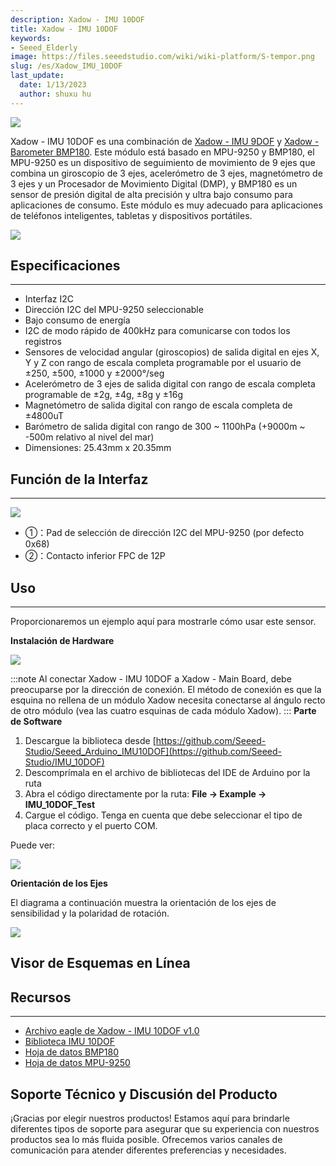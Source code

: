 ```yaml
---
description: Xadow - IMU 10DOF
title: Xadow - IMU 10DOF
keywords:
- Seeed_Elderly
image: https://files.seeedstudio.com/wiki/wiki-platform/S-tempor.png
slug: /es/Xadow_IMU_10DOF
last_update:
  date: 1/13/2023
  author: shuxu hu
---
```


![](https://files.seeedstudio.com/wiki/Xadow_IMU_10DOF/img/Xadow-imu-10dof-shao.JPG)

Xadow - IMU 10DOF es una combinación de [Xadow - IMU 9DOF](https://wiki.seeedstudio.com/es/Xadow_IMU_9DOF) y [Xadow - Barometer BMP180](https://wiki.seeedstudio.com/es/Xadow_Barometer_BMP180). Este módulo está basado en MPU-9250 y BMP180, el MPU-9250 es un dispositivo de seguimiento de movimiento de 9 ejes que combina un giroscopio de 3 ejes, acelerómetro de 3 ejes, magnetómetro de 3 ejes y un Procesador de Movimiento Digital (DMP), y BMP180 es un sensor de presión digital de alta precisión y ultra bajo consumo para aplicaciones de consumo. Este módulo es muy adecuado para aplicaciones de teléfonos inteligentes, tabletas y dispositivos portátiles.

[![](https://files.seeedstudio.com/wiki/Seeed-WiKi/docs/images/300px-Get_One_Now_Banner-ragular.png)](https://www.seeedstudio.com/Xadow-IMU-10DOF-p-2446.html)

## Especificaciones
---
- Interfaz I2C
- Dirección I2C del MPU-9250 seleccionable
- Bajo consumo de energía
- I2C de modo rápido de 400kHz para comunicarse con todos los registros
- Sensores de velocidad angular (giroscopios) de salida digital en ejes X, Y y Z con rango de escala completa programable por el usuario de ±250, ±500, ±1000 y ±2000°/seg
- Acelerómetro de 3 ejes de salida digital con rango de escala completa programable de ±2g, ±4g, ±8g y ±16g
- Magnetómetro de salida digital con rango de escala completa de ±4800uT
- Barómetro de salida digital con rango de 300 ~ 1100hPa (+9000m ~ -500m relativo al nivel del mar)
- Dimensiones: 25.43mm x 20.35mm

## Función de la Interfaz
---
![](https://files.seeedstudio.com/wiki/Xadow_IMU_10DOF/img/Xadow-IMU_10DOF_Interface.png)

- ①：Pad de selección de dirección I2C del MPU-9250 (por defecto 0x68)
- ②：Contacto inferior FPC de 12P

## Uso
---
Proporcionaremos un ejemplo aquí para mostrarle cómo usar este sensor.

**Instalación de Hardware**

![](https://files.seeedstudio.com/wiki/Xadow_IMU_10DOF/img/Xadow-IMU_10DOF_installation.png)

:::note
    Al conectar Xadow - IMU 10DOF a Xadow - Main Board, debe preocuparse por la dirección de conexión. El método de conexión es que la esquina no rellena de un módulo Xadow necesita conectarse al ángulo recto de otro módulo (vea las cuatro esquinas de cada módulo Xadow).
:::
**Parte de Software**
1. Descargue la biblioteca desde [https://github.com/Seeed-Studio/Seeed_Arduino_IMU10DOF](https://github.com/Seeed-Studio/IMU_10DOF)
2. Descomprímala en el archivo de bibliotecas del IDE de Arduino por la ruta
2. Abra el código directamente por la ruta: **File -> Example -> IMU_10DOF_Test**
2. Cargue el código. Tenga en cuenta que debe seleccionar el tipo de placa correcto y el puerto COM.

Puede ver:

![](https://files.seeedstudio.com/wiki/Xadow_IMU_10DOF/img/Imu-10dof-test.png)

**Orientación de los Ejes**

El diagrama a continuación muestra la orientación de los ejes de sensibilidad y la polaridad de rotación.

![](https://files.seeedstudio.com/wiki/Xadow_IMU_10DOF/img/Imu-10dof-dir-axes.png)


## Visor de Esquemas en Línea

<div className="altium-ecad-viewer" data-project-src="https://files.seeedstudio.com/wiki/Xadow_IMU_10DOF/res/Xadow_-_IMU_10DOF_v1.0_sch_pcb.zip" style={{borderRadius: '0px 0px 4px 4px', height: 500, borderStyle: 'solid', borderWidth: 1, borderColor: 'rgb(241, 241, 241)', overflow: 'hidden', maxWidth: 1280, maxHeight: 700, boxSizing: 'border-box'}}>
</div>


## Recursos
---
- [Archivo eagle de Xadow - IMU 10DOF v1.0](https://files.seeedstudio.com/wiki/Xadow_IMU_10DOF/res/Xadow_-_IMU_10DOF_v1.0_sch_pcb.zip)
- [Biblioteca IMU 10DOF](https://files.seeedstudio.com/wiki/Xadow_IMU_10DOF/res/IMU_10DOF_Library.zip)
- [Hoja de datos BMP180](https://files.seeedstudio.com/wiki/Xadow_IMU_10DOF/res/BMP180.pdf)
- [Hoja de datos MPU-9250](https://files.seeedstudio.com/wiki/Xadow_IMU_10DOF/res/MPU-9250A_Product_Specification.pdf)

## Soporte Técnico y Discusión del Producto

¡Gracias por elegir nuestros productos! Estamos aquí para brindarle diferentes tipos de soporte para asegurar que su experiencia con nuestros productos sea lo más fluida posible. Ofrecemos varios canales de comunicación para atender diferentes preferencias y necesidades.

<div class="button_tech_support_container">
<a href="https://forum.seeedstudio.com/" class="button_forum"></a> 
<a href="https://www.seeedstudio.com/contacts" class="button_email"></a>
</div>

<div class="button_tech_support_container">
<a href="https://discord.gg/eWkprNDMU7" class="button_discord"></a> 
<a href="https://github.com/Seeed-Studio/wiki-documents/discussions/69" class="button_discussion"></a>
</div>